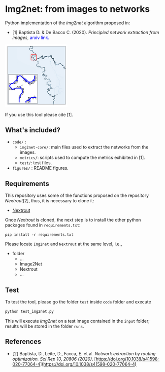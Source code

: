 # Img2net: from images to networks

Python implementation of the _img2net_ algorithm proposed in:

- [1] Baptista D. & De Bacco C. (2020). *Principled network extraction from images*, <span style="color:blue"> arxiv link.

<img src="figures/pre_extracted__angolan_river_crop.png" width="40%" alt="hi" class="inline"/>

If you use this tool please cite [1].

## What's included?

- `code/` :
    + `img2net-core/`: main files used to extract the networks from the images.
    + `metrics/`: scripts used to compute the metrics exhibited in [1].
    + `test/`: test files.
- `figures/` : README figures.


## Requirements

This repository uses some of the functions proposed on the repository _Nextrout_[2], thus, it is necessary to clone it:

- [Nextrout](https://github.com/Danielaleite/Nextrout)

Once _Nextrout_ is cloned, the next step is to install the other python packages found in `requirements.txt`:

```
pip install -r requirements.txt
```

Please locate  `Img2net` and `Nextrout` at the same level, i.e.,

- folder
    + ...
    + Image2Net
    + Nextrout
    + ...

## Test

To test the tool, please go the folder `test` inside `code` folder and execute

```bash
python test_img2net.py
```
This will execute _img2net_ on a test image contained in the `input` folder; results will be stored in the folder `runs`.

## References

- [2] Baptista, D., Leite, D., Facca, E. et al. *Network extraction by routing optimization. Sci Rep 10, 20806 (2020)*. [https://doi.org/10.1038/s41598-020-77064-4](https://doi.org/10.1038/s41598-020-77064-4)

